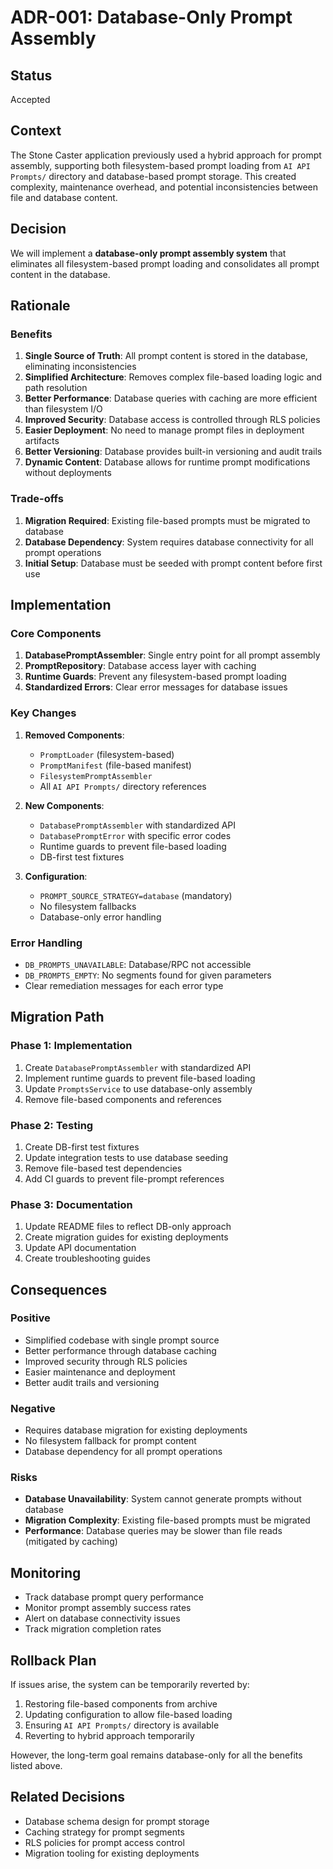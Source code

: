 # ADR-001: Database-Only Prompt Assembly

## Status
Accepted

## Context
The Stone Caster application previously used a hybrid approach for prompt assembly, supporting both filesystem-based prompt loading from `AI API Prompts/` directory and database-based prompt storage. This created complexity, maintenance overhead, and potential inconsistencies between file and database content.

## Decision
We will implement a **database-only prompt assembly system** that eliminates all filesystem-based prompt loading and consolidates all prompt content in the database.

## Rationale

### Benefits
1. **Single Source of Truth**: All prompt content is stored in the database, eliminating inconsistencies
2. **Simplified Architecture**: Removes complex file-based loading logic and path resolution
3. **Better Performance**: Database queries with caching are more efficient than filesystem I/O
4. **Improved Security**: Database access is controlled through RLS policies
5. **Easier Deployment**: No need to manage prompt files in deployment artifacts
6. **Better Versioning**: Database provides built-in versioning and audit trails
7. **Dynamic Content**: Database allows for runtime prompt modifications without deployments

### Trade-offs
1. **Migration Required**: Existing file-based prompts must be migrated to database
2. **Database Dependency**: System requires database connectivity for all prompt operations
3. **Initial Setup**: Database must be seeded with prompt content before first use

## Implementation

### Core Components
1. **DatabasePromptAssembler**: Single entry point for all prompt assembly
2. **PromptRepository**: Database access layer with caching
3. **Runtime Guards**: Prevent any filesystem-based prompt loading
4. **Standardized Errors**: Clear error messages for database issues

### Key Changes
1. **Removed Components**:
   - `PromptLoader` (filesystem-based)
   - `PromptManifest` (file-based manifest)
   - `FilesystemPromptAssembler`
   - All `AI API Prompts/` directory references

2. **New Components**:
   - `DatabasePromptAssembler` with standardized API
   - `DatabasePromptError` with specific error codes
   - Runtime guards to prevent file-based loading
   - DB-first test fixtures

3. **Configuration**:
   - `PROMPT_SOURCE_STRATEGY=database` (mandatory)
   - No filesystem fallbacks
   - Database-only error handling

### Error Handling
- `DB_PROMPTS_UNAVAILABLE`: Database/RPC not accessible
- `DB_PROMPTS_EMPTY`: No segments found for given parameters
- Clear remediation messages for each error type

## Migration Path

### Phase 1: Implementation
1. Create `DatabasePromptAssembler` with standardized API
2. Implement runtime guards to prevent file-based loading
3. Update `PromptsService` to use database-only assembly
4. Remove file-based components and references

### Phase 2: Testing
1. Create DB-first test fixtures
2. Update integration tests to use database seeding
3. Remove file-based test dependencies
4. Add CI guards to prevent file-prompt references

### Phase 3: Documentation
1. Update README files to reflect DB-only approach
2. Create migration guides for existing deployments
3. Update API documentation
4. Create troubleshooting guides

## Consequences

### Positive
- Simplified codebase with single prompt source
- Better performance through database caching
- Improved security through RLS policies
- Easier maintenance and deployment
- Better audit trails and versioning

### Negative
- Requires database migration for existing deployments
- No filesystem fallback for prompt content
- Database dependency for all prompt operations

### Risks
- **Database Unavailability**: System cannot generate prompts without database
- **Migration Complexity**: Existing file-based prompts must be migrated
- **Performance**: Database queries may be slower than file reads (mitigated by caching)

## Monitoring
- Track database prompt query performance
- Monitor prompt assembly success rates
- Alert on database connectivity issues
- Track migration completion rates

## Rollback Plan
If issues arise, the system can be temporarily reverted by:
1. Restoring file-based components from archive
2. Updating configuration to allow file-based loading
3. Ensuring `AI API Prompts/` directory is available
4. Reverting to hybrid approach temporarily

However, the long-term goal remains database-only for all the benefits listed above.

## Related Decisions
- Database schema design for prompt storage
- Caching strategy for prompt segments
- RLS policies for prompt access control
- Migration tooling for existing deployments

